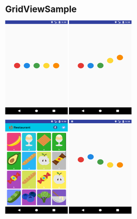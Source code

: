 # GridViewSample

<img src="https://github.com/Rameshkumarpolavarapu/GridViewSample/blob/master/screen%20shots/Screenshot_1497960492.png" alt="Color green" width="200" height="300"> <img src="https://github.com/Rameshkumarpolavarapu/GridViewSample/blob/master/screen%20shots/Screenshot_1497960494.png" alt="Color green" width="200" height="300">



<img src="https://github.com/Rameshkumarpolavarapu/GridViewSample/blob/master/screen%20shots/Screenshot_1497960496.png" alt="Color green" width="200" height="300"> <img src="https://github.com/Rameshkumarpolavarapu/GridViewSample/blob/master/screen%20shots/Screenshot_1497960543.png" alt="Color green" width="200" height="300">


